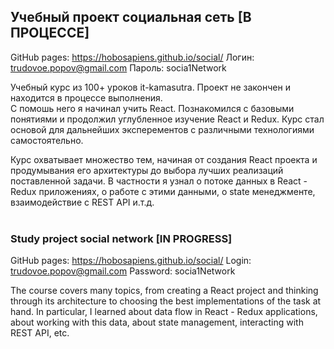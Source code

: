 ## Учебный проект социальная сеть [В ПРОЦЕССЕ]

GitHub pages: https://hobosapiens.github.io/social/
Логин: trudovoe.popov@gmail.com
Пароль: socia1Network

Учебный курс из 100+ уроков it-kamasutra. Проект не закончен и находится в процессе выполнения.<br />
С помошь него я начинал учить React. Познакомился с базовыми понятиями и продолжил углубленное изучение React и Redux.
Курс стал основой для дальнейших эксперементов с различными технологиями самостоятельно.

Курс охватывает множество тем, начиная от создания React проекта и продумывания его архитектуры до выбора лучших реализаций поставленной задачи.
В частности я узнал о потоке данных в React - Redux приложениях, о работе с этими данными, о state менеджменте, взаимодействие с REST API и.т.д.
<br />
<br />
### Study project social network [IN PROGRESS]

GitHub pages: https://hobosapiens.github.io/social/
Login: trudovoe.popov@gmail.com
Password: socia1Network

The course covers many topics, from creating a React project and thinking through its architecture to choosing the best implementations of the task at hand.
In particular, I learned about data flow in React - Redux applications, about working with this data, about state management, interacting with REST API, etc.
